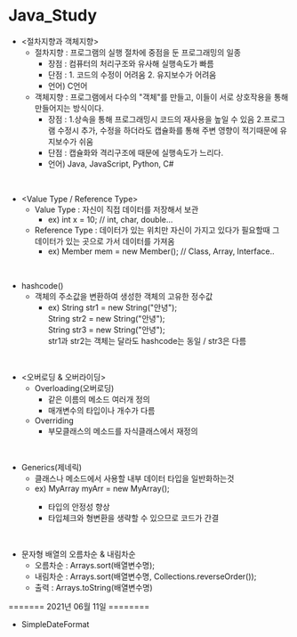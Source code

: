 # Java_Study

- <절차지향과 객체지향>
  - 절차지향 : 프로그램의 실행 절차에 중점을 둔 프로그래밍의 일종
    - 장점 : 컴퓨터의 처리구조와 유사해 실행속도가 빠름
    - 단점 : 1. 코드의 수정이 어려움
             2. 유지보수가 어려움
    - 언어) C언어
  - 객체지향 : 프로그램에서 다수의 "객체"를 만들고, 이들이 서로 상호작용을 통해 만들어지는 방식이다.
    - 장점 : 1.상속을 통해 프로그래밍시 코드의 재사용을 높일 수 있음
             2.프로그램 수정시 추가, 수정을 하더라도 캡슐화를 통해 주변 영향이 적기때문에 유지보수가 쉬움
    - 단점 : 캡슐화와 격리구조에 때문에 실행속도가 느리다.
    - 언어) Java, JavaScript, Python, C#

<br>

- <Value Type / Reference Type>
  - Value Type : 자신이 직접 데이터를 저장해서 보관
    - ex) int x  = 10; // int, char, double...
  - Reference Type : 데이터가 있는 위치만 자신이 가지고 있다가 필요할때 그 데이터가 있는 곳으로 가서 데이터를 가져옴
    - ex) Member mem = new Member(); // Class, Array, Interface..

<br>

- hashcode()
  - 객체의 주소값을 변환하여 생성한 객체의 고유한 정수값
    - ex) String str1 = new String("안녕"); <br>
          String str2 = new String("안녕");  
          String str3 = new String("안녕");  
          str1과 str2는 객체는 달라도 hashcode는 동일 / str3은 다름

<br>

- <오버로딩 & 오버라이딩>
  - Overloading(오버로딩)
    - 같은 이름의 메소드 여러개 정의
    - 매개변수의 타입이나 개수가 다름
  - Overriding
    - 부모클래스의 메소드를 자식클래스에서 재정의

<br>

- Generics(제네릭)
  - 클래스나 메소드에서 사용할 내부 데이터 타입을 일반화하는것
  - ex) MyArray<Integer> myArr = new MyArray<Integer>();
    - 타입의 안정성 향상
    - 타입체크와 형변환을 생략할 수 있으므로 코드가 간결

<br>

- 문자형 배열의 오름차순 & 내림차순
  - 오름차순 : Arrays.sort(배열변수명);
  - 내림차순 : Arrays.sort(배열변수명, Collections.reverseOrder());
  - 출력 : Arrays.toString(배열변수명)

  
======= 2021년 06월 11일 ========
- SimpleDateFormat
